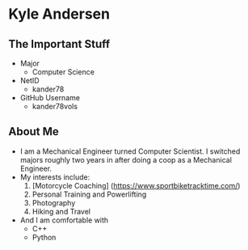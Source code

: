 # Kyle Andersen
## The Important Stuff
* Major
    - Computer Science
* NetID
    - kander78
* GitHub Username
    - kander78vols
## About Me
- I am a Mechanical Engineer turned Computer Scientist. I switched majors roughly two years in after doing a coop as a Mechanical Engineer.
- My interests include:
    1. [Motorcycle Coaching] (https://www.sportbiketracktime.com/)
    2. Personal Training and Powerlifting
    3. Photography
    4. Hiking and Travel
- And I am comfortable with 
    - C++
    - Python


